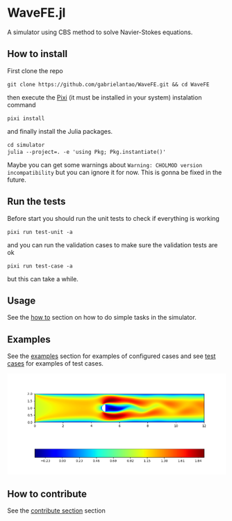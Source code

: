 # WaveFE.jl
A simulator using CBS method to solve Navier-Stokes equations.

## How to install
First clone the repo

```
git clone https://github.com/gabrielantao/WaveFE.git && cd WaveFE
```

then execute the [Pixi](https://prefix.dev/) (it must be installed in your system) instalation command

```
pixi install
``` 

and finally install the Julia packages.

```
cd simulator
julia --project=. -e 'using Pkg; Pkg.instantiate()'
```

Maybe you can get some warnings about `Warning: CHOLMOD version incompatibility` but you can ignore it for now. This is gonna be fixed in the future.

## Run the tests 
Before start you should run the unit tests to check if everything is working
```
pixi run test-unit -a
```
and you can run the validation cases to make sure the validation tests are ok
```
pixi run test-case -a
```
but this can take a while.

## Usage
See the [how to](/docs/how_to.md) section on how to do simple tasks in the simulator.

## Examples
See the [examples](/docs/case_examples) section for examples of configured cases and see [test cases](/simulator/test/cases) for examples of test cases.

![Flow around semicircle](/docs/case_examples/centered_semicircle/reference/u_1_t1500.png)

## How to contribute
See the [contribute section](/docs/CONTRIBUTING.md) section